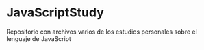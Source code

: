 # JavaScriptStudy
Repositorio con archivos varios de los estudios personales sobre el lenguaje de JavaScript
